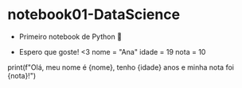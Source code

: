 # notebook01-DataScience
* Primeiro notebook de Python 🚀

* Espero que goste! <3
nome = "Ana"
idade = 19
nota = 10

print(f"Olá, meu nome é {nome}, tenho {idade} anos e minha nota foi {nota}!")

